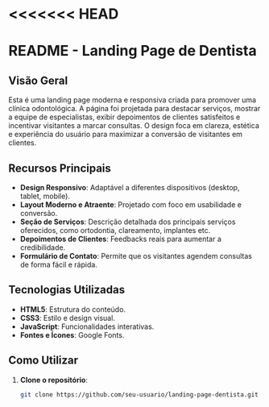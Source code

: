 <<<<<<< HEAD
=======
# README - Landing Page de Dentista

## Visão Geral
Esta é uma landing page moderna e responsiva criada para promover uma clínica odontológica. A página foi projetada para destacar serviços, mostrar a equipe de especialistas, exibir depoimentos de clientes satisfeitos e incentivar visitantes a marcar consultas. O design foca em clareza, estética e experiência do usuário para maximizar a conversão de visitantes em clientes.

## Recursos Principais
- **Design Responsivo**: Adaptável a diferentes dispositivos (desktop, tablet, mobile).
- **Layout Moderno e Atraente**: Projetado com foco em usabilidade e conversão.
- **Seção de Serviços**: Descrição detalhada dos principais serviços oferecidos, como ortodontia, clareamento, implantes etc.
- **Depoimentos de Clientes**: Feedbacks reais para aumentar a credibilidade.
- **Formulário de Contato**: Permite que os visitantes agendem consultas de forma fácil e rápida.

## Tecnologias Utilizadas
- **HTML5**: Estrutura do conteúdo.
- **CSS3**: Estilo e design visual.
- **JavaScript**: Funcionalidades interativas.
- **Fontes e Ícones**: Google Fonts.

## Como Utilizar
1. **Clone o repositório**:
   ```bash
   git clone https://github.com/seu-usuario/landing-page-dentista.git
